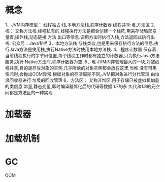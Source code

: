 # 概念

1、JVM内存模型：
线程独占:栈,本地方法栈,程序计数器
线程共享:堆,方法区
2、栈：
又称方法栈,线程私有的,线程执行方法是都会创建一个栈阵,用来存储局部变量表,操作栈,动态链接,方法
出口等信息.调用方法时执行入栈,方法返回式执行出栈.
公众号：Java专栏
3、本地方法栈
与栈类似,也是用来保存执行方法的信息.执行Java方法是使用栈,执行Native方法时使用本地方法栈.
4、程序计数器
保存着当前线程执行的字节码位置,每个线程工作时都有独立的计数器,只为执行Java方法服务,执行
Native方法时,程序计数器为空.
5、堆
JVM内存管理最大的一块,对被线程共享,目的是存放对象的实例,几乎所欲的对象实例都会放在这里,当堆
没有可用空间时,会抛出OOM异常.根据对象的存活周期不同,JVM把对象进行分代管理,由垃圾回收器进行
垃圾的回收管理
6、方法区：
又称非堆区,用于存储已被虚拟机加载的类信息,常量,静态变量,即时编译器优化后的代码等数据.1.7的永
久代和1.8的元空间都是方法区的一种实现





# 加载器





# 加载机制





# GC





OOM